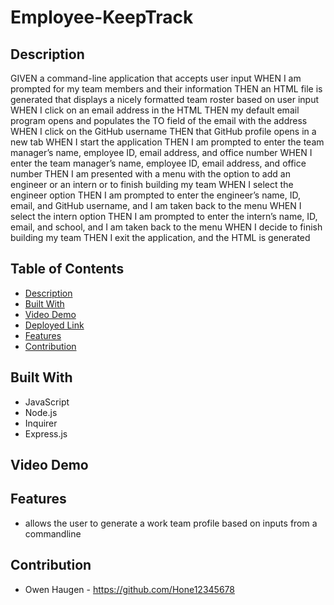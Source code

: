 # Employee-KeepTrack


## Description

GIVEN a command-line application that accepts user input
WHEN I am prompted for my team members and their information
THEN an HTML file is generated that displays a nicely formatted team roster based on user input
WHEN I click on an email address in the HTML
THEN my default email program opens and populates the TO field of the email with the address
WHEN I click on the GitHub username
THEN that GitHub profile opens in a new tab
WHEN I start the application
THEN I am prompted to enter the team manager’s name, employee ID, email address, and office number
WHEN I enter the team manager’s name, employee ID, email address, and office number
THEN I am presented with a menu with the option to add an engineer or an intern or to finish building my team
WHEN I select the engineer option
THEN I am prompted to enter the engineer’s name, ID, email, and GitHub username, and I am taken back to the menu
WHEN I select the intern option
THEN I am prompted to enter the intern’s name, ID, email, and school, and I am taken back to the menu
WHEN I decide to finish building my team
THEN I exit the application, and the HTML is generated
## Table of Contents

- [Description](#description)
- [Built With](#built-with)
- [Video Demo](#video-demo)
- [Deployed Link](#deployed-link)
- [Features](#features)
- [Contribution](#contribution)

## Built With

- JavaScript
- Node.js
- Inquirer
- Express.js


## Video Demo



## Features

- allows the user to generate a work team profile based on inputs from a commandline

## Contribution

- Owen Haugen - https://github.com/Hone12345678
